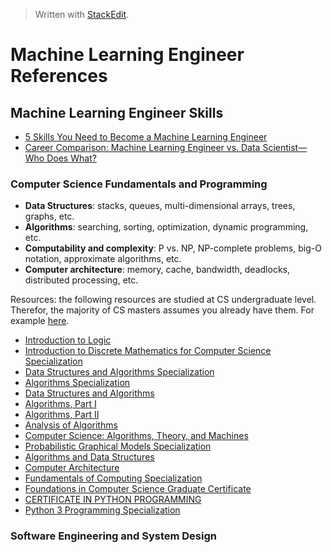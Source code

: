 
> Written with [StackEdit](https://stackedit.io/).

# Machine Learning Engineer References

## Machine Learning Engineer Skills
- [5 Skills You Need to Become a Machine Learning Engineer](https://blog.udacity.com/2016/04/5-skills-you-need-to-become-a-machine-learning-engineer.html)
- [Career Comparison: Machine Learning Engineer vs. Data Scientist—Who Does What?](https://www.springboard.com/blog/machine-learning-engineer-vs-data-scientist/)

### Computer Science Fundamentals and Programming

- **Data Structures**: stacks, queues, multi-dimensional arrays, trees, graphs, etc.
- **Algorithms**: searching, sorting, optimization, dynamic programming, etc.
- **Computability and complexity**: P vs. NP, NP-complete problems, big-O notation, approximate algorithms, etc.
- **Computer architecture**: memory, cache, bandwidth, deadlocks, distributed processing, etc.

Resources: the following resources are studied at CS undergraduate level. Therefor, the majority of CS masters assumes you already have them. For example [here](https://www.edx.org/masters/online-master-science-computer-science-utaustinx).

- [Introduction to Logic](https://www.coursera.org/learn/logic-introduction)
- [Introduction to Discrete Mathematics for Computer Science Specialization](https://www.coursera.org/specializations/discrete-mathematics)
- [Data Structures and Algorithms Specialization](https://www.coursera.org/specializations/data-structures-algorithms)
- [Algorithms Specialization](https://www.coursera.org/specializations/algorithms)
- [Data Structures and Algorithms](https://online-learning.harvard.edu/course/data-structures-and-algorithms?delta=0)
- [Algorithms, Part I](https://www.coursera.org/learn/algorithms-part1)
- [Algorithms, Part II](https://www.coursera.org/learn/algorithms-part2) 
- [Analysis of Algorithms](https://www.coursera.org/learn/analysis-of-algorithms)
- [Computer Science: Algorithms, Theory, and Machines](https://www.coursera.org/learn/cs-algorithms-theory-machines)
- [Probabilistic Graphical Models Specialization](https://www.coursera.org/specializations/probabilistic-graphical-models)
- [Algorithms and Data Structures](https://www.edx.org/micromasters/ucsandiegox-algorithms-and-data-structures)
- [Computer Architecture](https://www.coursera.org/learn/comparch)
- [Fundamentals of Computing Specialization](https://www.coursera.org/specializations/computer-fundamentals)
- [Foundations in Computer Science Graduate Certificate](https://online.stanford.edu/programs/foundations-computer-science-graduate-certificate)
- [CERTIFICATE IN PYTHON PROGRAMMING](https://www.pce.uw.edu/certificates/python-programming)
- [Python 3 Programming Specialization](https://www.coursera.org/specializations/python-3-programming)

### Software Engineering and System Design
<!--stackedit_data:
eyJoaXN0b3J5IjpbLTE3MTY3NDkzNjksMzA0NjY2OTk0LDE1Nj
M2NDA5Niw4Mjg3Nzc0NzksLTM4Nzg2NTY4OSwxODY0MDE4NDc5
LDIzMzc1MTcyMV19
-->